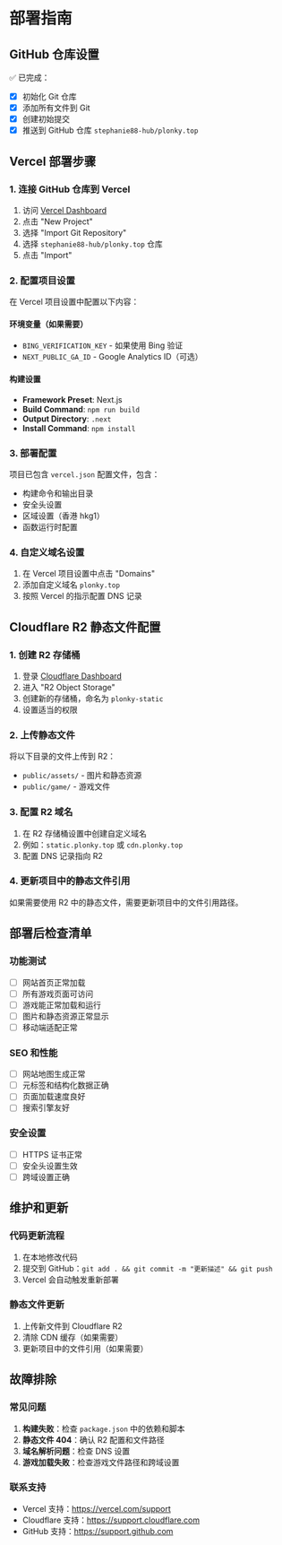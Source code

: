 # 部署指南

## GitHub 仓库设置

✅ 已完成：
- [x] 初始化 Git 仓库
- [x] 添加所有文件到 Git
- [x] 创建初始提交
- [x] 推送到 GitHub 仓库 `stephanie88-hub/plonky.top`

## Vercel 部署步骤

### 1. 连接 GitHub 仓库到 Vercel

1. 访问 [Vercel Dashboard](https://vercel.com/dashboard)
2. 点击 "New Project"
3. 选择 "Import Git Repository"
4. 选择 `stephanie88-hub/plonky.top` 仓库
5. 点击 "Import"

### 2. 配置项目设置

在 Vercel 项目设置中配置以下内容：

#### 环境变量（如果需要）
- `BING_VERIFICATION_KEY` - 如果使用 Bing 验证
- `NEXT_PUBLIC_GA_ID` - Google Analytics ID（可选）

#### 构建设置
- **Framework Preset**: Next.js
- **Build Command**: `npm run build`
- **Output Directory**: `.next`
- **Install Command**: `npm install`

### 3. 部署配置

项目已包含 `vercel.json` 配置文件，包含：
- 构建命令和输出目录
- 安全头设置
- 区域设置（香港 hkg1）
- 函数运行时配置

### 4. 自定义域名设置

1. 在 Vercel 项目设置中点击 "Domains"
2. 添加自定义域名 `plonky.top`
3. 按照 Vercel 的指示配置 DNS 记录

## Cloudflare R2 静态文件配置

### 1. 创建 R2 存储桶

1. 登录 [Cloudflare Dashboard](https://dash.cloudflare.com)
2. 进入 "R2 Object Storage"
3. 创建新的存储桶，命名为 `plonky-static`
4. 设置适当的权限

### 2. 上传静态文件

将以下目录的文件上传到 R2：
- `public/assets/` - 图片和静态资源
- `public/game/` - 游戏文件

### 3. 配置 R2 域名

1. 在 R2 存储桶设置中创建自定义域名
2. 例如：`static.plonky.top` 或 `cdn.plonky.top`
3. 配置 DNS 记录指向 R2

### 4. 更新项目中的静态文件引用

如果需要使用 R2 中的静态文件，需要更新项目中的文件引用路径。

## 部署后检查清单

### 功能测试
- [ ] 网站首页正常加载
- [ ] 所有游戏页面可访问
- [ ] 游戏能正常加载和运行
- [ ] 图片和静态资源正常显示
- [ ] 移动端适配正常

### SEO 和性能
- [ ] 网站地图生成正常
- [ ] 元标签和结构化数据正确
- [ ] 页面加载速度良好
- [ ] 搜索引擎友好

### 安全设置
- [ ] HTTPS 证书正常
- [ ] 安全头设置生效
- [ ] 跨域设置正确

## 维护和更新

### 代码更新流程
1. 在本地修改代码
2. 提交到 GitHub：`git add . && git commit -m "更新描述" && git push`
3. Vercel 会自动触发重新部署

### 静态文件更新
1. 上传新文件到 Cloudflare R2
2. 清除 CDN 缓存（如果需要）
3. 更新项目中的文件引用（如果需要）

## 故障排除

### 常见问题
1. **构建失败**：检查 `package.json` 中的依赖和脚本
2. **静态文件 404**：确认 R2 配置和文件路径
3. **域名解析问题**：检查 DNS 设置
4. **游戏加载失败**：检查游戏文件路径和跨域设置

### 联系支持
- Vercel 支持：https://vercel.com/support
- Cloudflare 支持：https://support.cloudflare.com
- GitHub 支持：https://support.github.com
